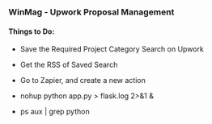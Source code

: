 

### WinMag - Upwork Proposal Management


#### Things to Do:
- Save the Required Project Category Search on Upwork
- Get the RSS of Saved Search 
- Go to Zapier, and create a new action

- nohup python app.py > flask.log 2>&1 &
- ps aux | grep python
